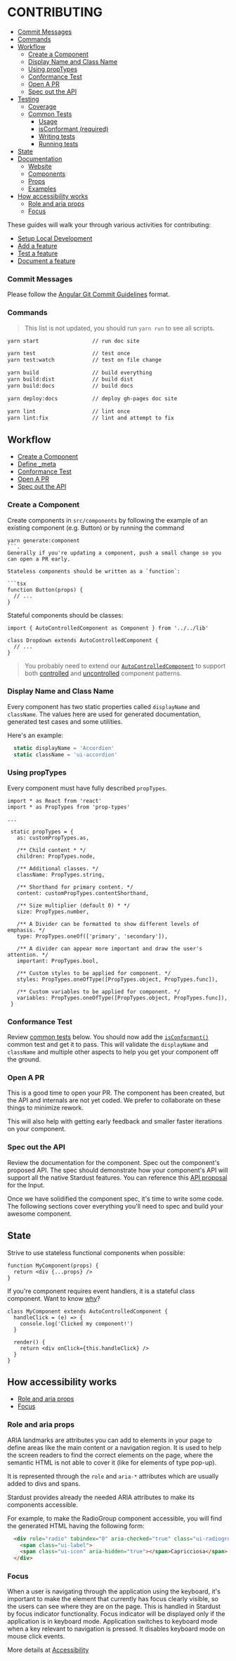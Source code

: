 CONTRIBUTING
============

<!-- START doctoc generated TOC please keep comment here to allow auto update -->
<!-- DON'T EDIT THIS SECTION, INSTEAD RE-RUN doctoc TO UPDATE -->


  - [Commit Messages](#commit-messages)
  - [Commands](#commands)
- [Workflow](#workflow)
  - [Create a Component](#create-a-component)
  - [Display Name and Class Name](#display-name-and-class-name)
  - [Using propTypes](#using-proptypes)
  - [Conformance Test](#conformance-test)
  - [Open A PR](#open-a-pr)
  - [Spec out the API](#spec-out-the-api)
- [Testing](#testing)
  - [Coverage](#coverage)
  - [Common Tests](#common-tests)
    - [Usage](#usage)
    - [isConformant (required)](#isconformant-required)
    - [Writing tests](#writing-tests)
    - [Running tests](#running-tests)
- [State](#state)
- [Documentation](#documentation)
  - [Website](#website)
  - [Components](#components)
  - [Props](#props)
  - [Examples](#examples)
- [How accessibility works](#how-accessibility-works)
  - [Role and aria props](#role-and-aria-props)
  - [Focus](#focus)

<!-- END doctoc generated TOC please keep comment here to allow auto update -->

These guides will walk your through various activities for contributing:

- [Setup Local Development](setup-local-development.md)
- [Add a feature](add-a-feature.md)
- [Test a feature](test-a-feature.md)
- [Document a feature](document-a-feature.md)

### Commit Messages

Please follow the [Angular Git Commit Guidelines][5] format.

### Commands

>This list is not updated, you should run `yarn run` to see all scripts.

```sh
yarn start                 // run doc site

yarn test                  // test once
yarn test:watch            // test on file change

yarn build                 // build everything
yarn build:dist            // build dist
yarn build:docs            // build docs

yarn deploy:docs           // deploy gh-pages doc site

yarn lint                  // lint once
yarn lint:fix              // lint and attempt to fix
```

## Workflow

- [Create a Component](#create-a-component)
- [Define _meta](#define-_meta)
- [Conformance Test](#conformance-test)
- [Open A PR](#open-a-pr)
- [Spec out the API](#spec-out-the-api)

### Create a Component

Create components in `src/components` by following the example of an existing component (e.g. Button) or by running the command
```
yarn generate:component
```.
Generally if you're updating a component, push a small change so you can open a PR early.

Stateless components should be written as a `function`:

```tsx
function Button(props) {
  // ...
}
```

Stateful components should be classes:

```tsx
import { AutoControlledComponent as Component } from '../../lib'

class Dropdown extends AutoControlledComponent {
  // ...
}
```

>You probably need to extend our [`AutoControlledComponent`](#autocontrolledcomponent) to support both [controlled][2] and [uncontrolled][3] component patterns.

### Display Name and Class Name

Every component has two static properties called `displayName` and `className`. The values here are used for generated documentation, generated test cases and some utilities.

Here's an example:

```ts
  static displayName = 'Accordion'
  static className = 'ui-accordion'
```

### Using propTypes

Every component must have fully described `propTypes`.

 ```tsx
import * as React from 'react'
import * as PropTypes from 'prop-types'

...

  static propTypes = {
    as: customPropTypes.as,

    /** Child content * */
    children: PropTypes.node,

    /** Additional classes. */
    className: PropTypes.string,

    /** Shorthand for primary content. */
    content: customPropTypes.contentShorthand,

    /** Size multiplier (default 0) * */
    size: PropTypes.number,

    /** A Divider can be formatted to show different levels of emphasis. */
    type: PropTypes.oneOf(['primary', 'secondary']),

    /** A divider can appear more important and draw the user's attention. */
    important: PropTypes.bool,

    /** Custom styles to be applied for component. */
    styles: PropTypes.oneOfType([PropTypes.object, PropTypes.func]),

    /** Custom variables to be applied for component. */
    variables: PropTypes.oneOfType([PropTypes.object, PropTypes.func]),
  }
 ```

### Conformance Test

Review [common tests](#common-tests) below. You should now add the [`isConformant()`](#isconformant-required) common test and get it to pass. This will validate the `displayName` and `className` and multiple other aspects to help you get your component off the ground.

### Open A PR

This is a good time to open your PR. The component has been created, but the API and internals are not yet coded. We prefer to collaborate on these things to minimize rework.

This will also help with getting early feedback and smaller faster iterations on your component.

### Spec out the API

Review the documentation for the component. Spec out the component's proposed API. The spec should demonstrate how your component's API will support all the native Stardust features. You can reference this [API proposal][4] for the Input.

Once we have solidified the component spec, it's time to write some code. The following sections cover everything you'll need to spec and build your awesome component.


## State

Strive to use stateless functional components when possible:

```tsx
function MyComponent(props) {
  return <div {...props} />
}
```

If you're component requires event handlers, it is a stateful class component. Want to know [why][7]?

```tsx
class MyComponent extends AutoControlledComponent {
  handleClick = (e) => {
    console.log('Clicked my component!')
  }

  render() {
    return <div onClick={this.handleClick} />
  }
}
```

## How accessibility works

- [Role and aria props](#role-and-aria-props)
- [Focus](#focus)

### Role and aria props

ARIA landmarks are attributes you can add to elements in your page to define areas like the main content or a navigation region.
It is used to help the screen readers to find the correct elements on the page, where the semantic HTML is not able to cover
it (like for elements of type pop-up).

It is represented through the `role` and `aria-*` attributes which are usually added to divs and spans.

Stardust provides already the needed ARIA attributes to make its components accessible.

For example, to make the RadioGroup component accessible, you will find the generated HTML having the following form:
```html
  <div role="radio" tabindex="0" aria-checked="true" class="ui-radiogroup__item">
    <span class="ui-label">
    <span class="ui-icon" aria-hidden="true"></span>Capricciosa</span>
  </div>
```

### Focus

When a user is navigating through the application using the keyboard, it's important to make the element that currently has focus
clearly visible, so the users can see where they are on the page. This is handled in Stardust by focus indicator functionality. Focus indicator
will be displayed only if the application is in keyboard mode. Application switches to keyboard mode when a key relevant to navigation is pressed.
It disables keyboard mode on mouse click events.

More details at [Accessibility](../accessibility/blob/master/CONTRIBUTING.md)

[1]: https://github.com/stardust-ui/react/tree/master/test/specs/commonTests
[2]: https://facebook.github.io/react/docs/forms.html#controlled-components
[3]: https://facebook.github.io/react/docs/forms.html#uncontrolled-components
[4]: https://github.com/stardust-ui/react/pull/73
[5]: https://github.com/angular/angular/blob/master/CONTRIBUTING.md#commit
[6]: https://stardust-ui.github.io/react/glossary
[7]: https://github.com/Semantic-Org/Semantic-UI-React/issues/607
